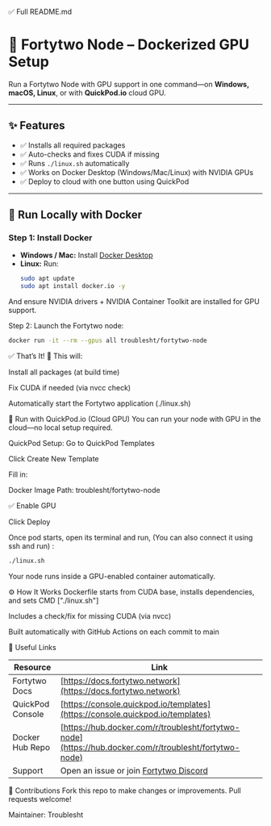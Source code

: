 ✅ Full README.md

# 🧠 Fortytwo Node – Dockerized GPU Setup

Run a Fortytwo Node with GPU support in one command—on **Windows, macOS, Linux**, or with **QuickPod.io** cloud GPU.

---

## ✨ Features

- ✅ Installs all required packages
- ✅ Auto-checks and fixes CUDA if missing
- ✅ Runs `./linux.sh` automatically
- ✅ Works on Docker Desktop (Windows/Mac/Linux) with NVIDIA GPUs
- ✅ Deploy to cloud with one button using QuickPod

---

## 🐳 Run Locally with Docker

### Step 1: Install Docker

- **Windows / Mac:** Install [Docker Desktop](https://www.docker.com/products/docker-desktop)
- **Linux:** Run:
  ```bash
  sudo apt update
  sudo apt install docker.io -y
And ensure NVIDIA drivers + NVIDIA Container Toolkit are installed for GPU support.

Step 2: Launch the Fortytwo node:
```bash
docker run -it --rm --gpus all troublesht/fortytwo-node
```


✅ That’s It! 🎉
This will:

Install all packages (at build time)

Fix CUDA if needed (via nvcc check)

Automatically start the Fortytwo application (./linux.sh)

🚀 Run with QuickPod.io (Cloud GPU)
You can run your node with GPU in the cloud—no local setup required.

QuickPod Setup:
Go to QuickPod Templates

Click Create New Template

Fill in:

Docker Image Path: troublesht/fortytwo-node


✅ Enable GPU

Click Deploy

Once pod starts, open its terminal and run, (You can also connect it using ssh and run) :
 ```bash
./linux.sh
```

Your node runs inside a GPU-enabled container automatically.

⚙️ How It Works
Dockerfile starts from CUDA base, installs dependencies, and sets CMD ["./linux.sh"]

Includes a check/fix for missing CUDA (via nvcc)

Built automatically with GitHub Actions on each commit to main

📎 Useful Links

| Resource         | Link                                                                                                   |
| ---------------- | ------------------------------------------------------------------------------------------------------ |
| Fortytwo Docs    | [https://docs.fortytwo.network](https://docs.fortytwo.network)                                         |
| QuickPod Console | [https://console.quickpod.io/templates](https://console.quickpod.io/templates)                         |
| Docker Hub Repo  | [https://hub.docker.com/r/troublesht/fortytwo-node](https://hub.docker.com/r/troublesht/fortytwo-node) |
| Support          | Open an issue or join [Fortytwo Discord](https://discord.gg/fortytwo)                                  |

👥 Contributions
Fork this repo to make changes or improvements. Pull requests welcome!

Maintainer: Troublesht
